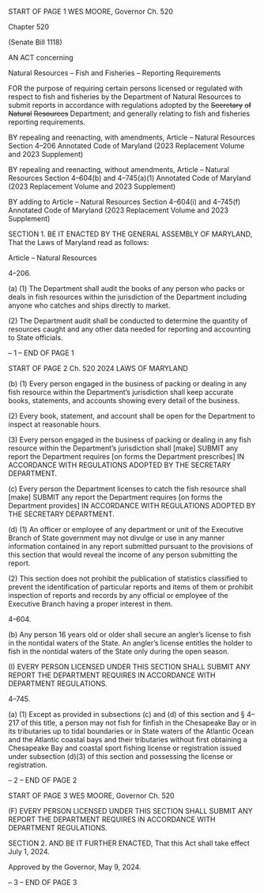 START OF PAGE 1
WES MOORE, Governor Ch. 520

Chapter 520

(Senate Bill 1118)

AN ACT concerning

Natural Resources – Fish and Fisheries – Reporting Requirements

FOR the purpose of requiring certain persons licensed or regulated with respect to fish and
fisheries by the Department of Natural Resources to submit reports in accordance
with regulations adopted by the ~~Secretary~~ ~~of~~ ~~Natural~~ ~~Resources~~ Department; and
generally relating to fish and fisheries reporting requirements.

BY repealing and reenacting, with amendments,
Article – Natural Resources
Section 4–206
Annotated Code of Maryland
(2023 Replacement Volume and 2023 Supplement)

BY repealing and reenacting, without amendments,
Article – Natural Resources
Section 4–604(b) and 4–745(a)(1)
Annotated Code of Maryland
(2023 Replacement Volume and 2023 Supplement)

BY adding to
Article – Natural Resources
Section 4–604(i) and 4–745(f)
Annotated Code of Maryland
(2023 Replacement Volume and 2023 Supplement)

SECTION 1. BE IT ENACTED BY THE GENERAL ASSEMBLY OF MARYLAND,
That the Laws of Maryland read as follows:

Article – Natural Resources

4–206.

(a) (1) The Department shall audit the books of any person who packs or deals
in fish resources within the jurisdiction of the Department including anyone who catches
and ships directly to market.

(2) The Department audit shall be conducted to determine the quantity of
resources caught and any other data needed for reporting and accounting to State officials.

– 1 –
END OF PAGE 1

START OF PAGE 2
Ch. 520 2024 LAWS OF MARYLAND

(b) (1) Every person engaged in the business of packing or dealing in any fish
resource within the Department’s jurisdiction shall keep accurate books, statements, and
accounts showing every detail of the business.

(2) Every book, statement, and account shall be open for the Department
to inspect at reasonable hours.

(3) Every person engaged in the business of packing or dealing in any fish
resource within the Department’s jurisdiction shall [make] SUBMIT any report the
Department requires [on forms the Department prescribes] IN ACCORDANCE WITH
REGULATIONS ADOPTED BY THE SECRETARY DEPARTMENT.

(c) Every person the Department licenses to catch the fish resource shall [make]
SUBMIT any report the Department requires [on forms the Department provides] IN
ACCORDANCE WITH REGULATIONS ADOPTED BY THE SECRETARY DEPARTMENT.

(d) (1) An officer or employee of any department or unit of the Executive
Branch of State government may not divulge or use in any manner information contained
in any report submitted pursuant to the provisions of this section that would reveal the
income of any person submitting the report.

(2) This section does not prohibit the publication of statistics classified to
prevent the identification of particular reports and items of them or prohibit inspection of
reports and records by any official or employee of the Executive Branch having a proper
interest in them.

4–604.

(b) Any person 16 years old or older shall secure an angler’s license to fish in the
nontidal waters of the State. An angler’s license entitles the holder to fish in the nontidal
waters of the State only during the open season.

(I) EVERY PERSON LICENSED UNDER THIS SECTION SHALL SUBMIT ANY
REPORT THE DEPARTMENT REQUIRES IN ACCORDANCE WITH DEPARTMENT
REGULATIONS.

4–745.

(a) (1) Except as provided in subsections (c) and (d) of this section and § 4–217
of this title, a person may not fish for finfish in the Chesapeake Bay or in its tributaries up
to tidal boundaries or in State waters of the Atlantic Ocean and the Atlantic coastal bays
and their tributaries without first obtaining a Chesapeake Bay and coastal sport fishing
license or registration issued under subsection (d)(3) of this section and possessing the
license or registration.

– 2 –
END OF PAGE 2

START OF PAGE 3
WES MOORE, Governor Ch. 520

(F) EVERY PERSON LICENSED UNDER THIS SECTION SHALL SUBMIT ANY
REPORT THE DEPARTMENT REQUIRES IN ACCORDANCE WITH DEPARTMENT
REGULATIONS.

SECTION 2. AND BE IT FURTHER ENACTED, That this Act shall take effect July
1, 2024.

Approved by the Governor, May 9, 2024.

– 3 –
END OF PAGE 3